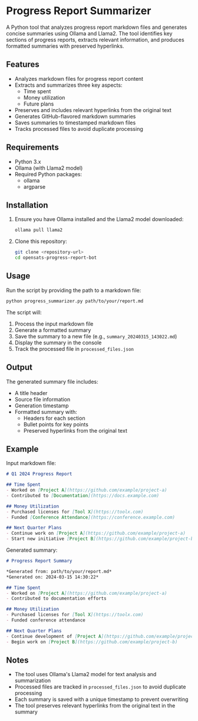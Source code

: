 # Progress Report Summarizer

A Python tool that analyzes progress report markdown files and generates concise summaries using Ollama and Llama2. The tool identifies key sections of progress reports, extracts relevant information, and produces formatted summaries with preserved hyperlinks.

## Features

- Analyzes markdown files for progress report content
- Extracts and summarizes three key aspects:
  - Time spent
  - Money utilization
  - Future plans
- Preserves and includes relevant hyperlinks from the original text
- Generates GitHub-flavored markdown summaries
- Saves summaries to timestamped markdown files
- Tracks processed files to avoid duplicate processing

## Requirements

- Python 3.x
- Ollama (with Llama2 model)
- Required Python packages:
  - ollama
  - argparse

## Installation

1. Ensure you have Ollama installed and the Llama2 model downloaded:
   ```bash
   ollama pull llama2
   ```

2. Clone this repository:
   ```bash
   git clone <repository-url>
   cd opensats-progress-report-bot
   ```

## Usage

Run the script by providing the path to a markdown file:

```bash
python progress_summarizer.py path/to/your/report.md
```

The script will:
1. Process the input markdown file
2. Generate a formatted summary
3. Save the summary to a new file (e.g., `summary_20240315_143022.md`)
4. Display the summary in the console
5. Track the processed file in `processed_files.json`

## Output

The generated summary file includes:
- A title header
- Source file information
- Generation timestamp
- Formatted summary with:
  - Headers for each section
  - Bullet points for key points
  - Preserved hyperlinks from the original text

## Example

Input markdown file:
```markdown
# Q1 2024 Progress Report

## Time Spent
- Worked on [Project A](https://github.com/example/project-a)
- Contributed to [Documentation](https://docs.example.com)

## Money Utilization
- Purchased licenses for [Tool X](https://toolx.com)
- Funded [Conference Attendance](https://conference.example.com)

## Next Quarter Plans
- Continue work on [Project A](https://github.com/example/project-a)
- Start new initiative [Project B](https://github.com/example/project-b)
```

Generated summary:
```markdown
# Progress Report Summary

*Generated from: path/to/your/report.md*
*Generated on: 2024-03-15 14:30:22*

## Time Spent
- Worked on [Project A](https://github.com/example/project-a)
- Contributed to documentation efforts

## Money Utilization
- Purchased licenses for [Tool X](https://toolx.com)
- Funded conference attendance

## Next Quarter Plans
- Continue development of [Project A](https://github.com/example/project-a)
- Begin work on [Project B](https://github.com/example/project-b)
```

## Notes

- The tool uses Ollama's Llama2 model for text analysis and summarization
- Processed files are tracked in `processed_files.json` to avoid duplicate processing
- Each summary is saved with a unique timestamp to prevent overwriting
- The tool preserves relevant hyperlinks from the original text in the summary 
